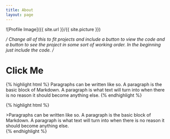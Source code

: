 ```yaml
---
title: About
layout: page
---
```

![Profile Image]({{ site.url }}/{{ site.picture }})

*/ Change all of this to fit projects and include a button to view the code and
a button to see the project in some sort of working order.  In the beginning just
include the code. /*

<h1><paper-button>Click Me</paper-button></h1>

{% highlight html %}
<span class="evidence">Paragraphs can be written like so. A paragraph is the basic block of Markdown. A paragraph is what text will turn into when there is no reason it should become anything else.</span>
{% endhighlight %}

{% highlight html %}
<div class="breaker">>Paragraphs can be written like so. A paragraph is the basic block of Markdown. A paragraph is what text will turn into when there is no reason it should become anything else.</div>
{% endhighlight %}
